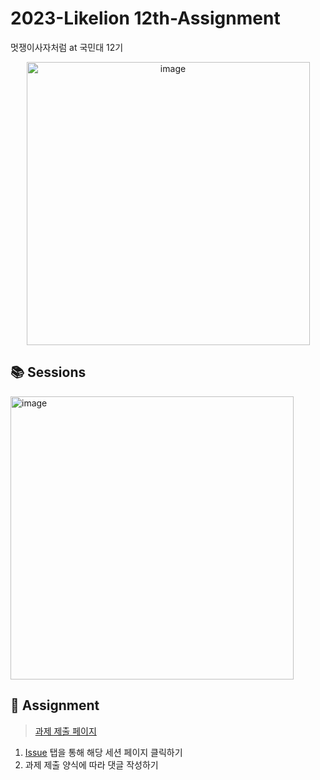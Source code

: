 # 2023-Likelion 12th-Assignment
멋쟁이사자처럼 at 국민대 12기
<p align="center">
<img width="453" alt="image" src="https://user-images.githubusercontent.com/90228925/219937597-f8507df6-6863-4007-8efa-94409ee433fe.png">

</p>

## 📚 Sessions
<img width="453" alt="image" src="https://user-images.githubusercontent.com/90228925/219937504-2e1c4ada-b32d-4525-b80e-fe68754475bf.png">


## 📑 Assignment
> [과제 제출 페이지](https://github.com/LIKELION-KMU-12TH/Assignment/issues)
1. [Issue](https://github.com/LIKELION-KMU-12TH/Assignment/issues) 탭을 통해 해당 세션 페이지 클릭하기
2. 과제 제출 양식에 따라 댓글 작성하기
